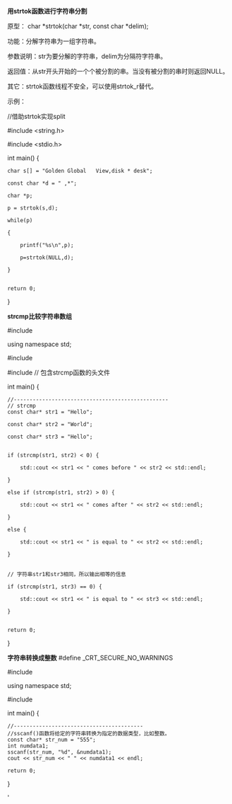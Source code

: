 
**用strtok函数进行字符串分割**

原型： char *strtok(char *str, const char *delim);

功能：分解字符串为一组字符串。

参数说明：str为要分解的字符串，delim为分隔符字符串。

返回值：从str开头开始的一个个被分割的串。当没有被分割的串时则返回NULL。

其它：strtok函数线程不安全，可以使用strtok_r替代。

示例：

//借助strtok实现split

#include <string.h>

#include <stdio.h>
 
int main()
{

    char s[] = "Golden Global   View,disk * desk";
    
    const char *d = " ,*";
    
    char *p;
    
    p = strtok(s,d);
    
    while(p)
    
    {
    
        printf("%s\n",p);
        
        p=strtok(NULL,d);
        
    }
    
 
    return 0;
    
}




**strcmp比较字符串数组**


#include <iostream>

using namespace std;

#include <iostream>

#include <cstring> // 包含strcmp函数的头文件


int main() {

    //-------------------------------------------------
    // strcmp
    const char* str1 = "Hello";
    
    const char* str2 = "World";
    
    const char* str3 = "Hello";
    

    if (strcmp(str1, str2) < 0) {
    
        std::cout << str1 << " comes before " << str2 << std::endl;
        
    }
    
    else if (strcmp(str1, str2) > 0) {
    
        std::cout << str1 << " comes after " << str2 << std::endl;
        
    }
    
    else {
    
        std::cout << str1 << " is equal to " << str2 << std::endl;
        
    }
    

    // 字符串str1和str3相同，所以输出相等的信息
    
    if (strcmp(str1, str3) == 0) {
    
        std::cout << str1 << " is equal to " << str3 << std::endl;
        
    }
    

    return 0;
}





**字符串转换成整数**
#define _CRT_SECURE_NO_WARNINGS

#include <iostream>

using namespace std;


#include <iostream>


int main() {


    //-----------------------------------------
    //sscanf()函数将给定的字符串转换为指定的数据类型，比如整数。
    const char* str_num = "555";
    int numdata1;
    sscanf(str_num, "%d", &numdata1);
    cout << str_num << " " << numdata1 << endl;

    return 0;
}











'
